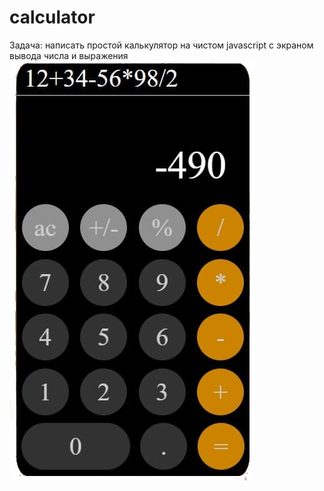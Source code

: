 # calculator

Задача: написать простой калькулятор на чистом javascript с экраном вывода
числа и выражения
![Иллюстрация](preview.png "Простой калькулятор")
